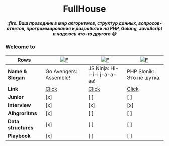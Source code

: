 <div align="center">
  <h1>FullHouse</h1>
  <h5>:fire: Ваш проводник в мир алгоритмов, структур данных, вопросов-ответов, программирования и разработки на PHP, Golang, JavaScript и надеюсь что-то другого 😋</h5>
</div>

### Welcome to

Rows | [![F](https://avatars1.githubusercontent.com/u/64774752?s=60&v=4)](https://github.com/goavengers)  | [![F](https://avatars2.githubusercontent.com/u/65408106?s=60&v=4)](https://github.com/ninja-js)  | [![F](https://avatars2.githubusercontent.com/u/65562998?s=60&v=4)](https://github.com/php-slonik) 
--- | --- | --- | --- |
**Name & Slogan** | Go Avengers: Assemble! | JS Ninja: Hi-i-i-i j-a-a-aa! |PHP Slonik: Это не шутка. |
**Link** | [Click](https://github.com/goavengers) | [Click](https://github.com/ninja-js) | [Click](https://github.com/php-slonik) |
**Junior**          | [x] | [ ] | [ ]
**Interview**       | [x] | [x] | [x]
**Alhgroritms**     | [x] | [ ] | [ ]
**Data structures** | [x] | [ ] | [ ]
**Playbook**        | [x] | [ ] | [ ]

